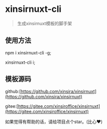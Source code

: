# xinsirnuxt-cli
> 生成xinsirnuxt模板的脚手架

## 使用方法
npm i xinsirnuxt-cli -g;

xinsirnuxt-cli i;

## 模板源码
github:[https://github.com/xinsira/xinsirnuxt](https://github.com/xinsira/xinsirnuxt)

gitee:[https://gitee.com/xinsiroffice/xinsirnuxt](https://gitee.com/xinsiroffice/xinsirnuxt)

如果觉得有帮助的话，请给项目点个star。(比心❤️)
